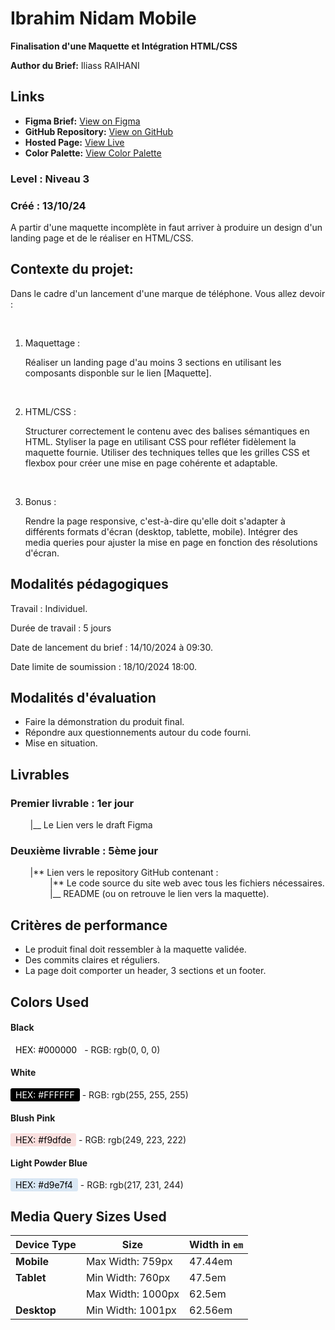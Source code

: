 # Ibrahim Nidam Mobile

**Finalisation d'une Maquette et Intégration HTML/CSS**

**Author du Brief:** Iliass RAIHANI

## Links

- **Figma Brief:** [View on Figma](https://www.figma.com/design/NDzVp26g3SxD5Z3QiyPS0e/Xiaomi-Phone-Landing-Page?node-id=0-1&node-type=canvas&t=foQcW5KhiL32yKkb-0)
- **GitHub Repository:** [View on GitHub](https://github.com/Youcode-Classe-E-2024-2025/Ibrahim_Nidam_Mobile.git)
- **Hosted Page:** [View Live](https://youcode-classe-e-2024-2025.github.io/Ibrahim_Nidam_Mobile/)
- **Color Palette:** [View Color Palette](https://coolors.co/ffffff-000000-f9dfde-d9e7f4)

### **Level :** Niveau 3

### Créé : 13/10/24

A partir d'une maquette incomplète in faut arriver à produire un design d'un landing page et de le réaliser en HTML/CSS.

## **Contexte du projet:**

Dans le cadre d'un lancement d'une marque de téléphone. Vous allez devoir :

​

1. Maquettage :

   Réaliser un landing page d'au moins 3 sections en utilisant les composants disponble sur le lien [Maquette].

​

2. HTML/CSS :

   Structurer correctement le contenu avec des balises sémantiques en HTML.
   Styliser la page en utilisant CSS pour refléter fidèlement la maquette fournie.
   Utiliser des techniques telles que les grilles CSS et flexbox pour créer une mise en page cohérente et adaptable.

​

3. Bonus :

   Rendre la page responsive, c'est-à-dire qu'elle doit s'adapter à différents formats d'écran (desktop, tablette, mobile).
   Intégrer des media queries pour ajuster la mise en page en fonction des résolutions d'écran.

## **Modalités pédagogiques**

Travail : Individuel.

Durée de travail : 5 jours

Date de lancement du brief : 14/10/2024 à 09:30.

Date limite de soumission : 18/10/2024 18:00.

## **Modalités d'évaluation**

- Faire la démonstration du produit final.
- Répondre aux questionnements autour du code fourni.
- Mise en situation.

## **Livrables**

### Premier livrable : 1er jour

&nbsp;&nbsp;&nbsp;&nbsp;&nbsp;&nbsp;&nbsp;&nbsp;|\_\_ Le Lien vers le draft Figma

### Deuxième livrable : 5ème jour

&nbsp;&nbsp;&nbsp;&nbsp;&nbsp;&nbsp;&nbsp;&nbsp;|** Lien vers le repository GitHub contenant :  
&nbsp;&nbsp;&nbsp;&nbsp;&nbsp;&nbsp;&nbsp;&nbsp;&nbsp;&nbsp;&nbsp;&nbsp;&nbsp;&nbsp;&nbsp;&nbsp;|** Le code source du site web avec tous les fichiers nécessaires.  
&nbsp;&nbsp;&nbsp;&nbsp;&nbsp;&nbsp;&nbsp;&nbsp;&nbsp;&nbsp;&nbsp;&nbsp;&nbsp;&nbsp;&nbsp;&nbsp;|\_\_ README (ou on retrouve le lien vers la maquette).

## **Critères de performance**

- Le produit final doit ressembler à la maquette validée.
- Des commits claires et réguliers.
- La page doit comporter un header, 3 sections et un footer.

## **Colors Used**

#### Black

<span style="color: #000000; background-color: #FFF; padding: 2px 8px; border-radius: 3px;">HEX: #000000</span> - RGB: rgb(0, 0, 0)

#### White

<span style="color: #FFFFFF; background-color: #000; padding: 2px 8px; border-radius: 3px;">HEX: #FFFFFF</span> - RGB: rgb(255, 255, 255)

#### Blush Pink

<span style="color: #000; background-color: #f9dfde; padding: 2px 8px; border-radius: 3px;">HEX: #f9dfde</span> - RGB: rgb(249, 223, 222)

#### Light Powder Blue

<span style="color: #000; background-color: #d9e7f4; padding: 2px 8px; border-radius: 3px;">HEX: #d9e7f4</span> - RGB: rgb(217, 231, 244)

## **Media Query Sizes Used**

| Device Type | Size             | Width in `em` |
| ----------- | ---------------- | ------------- |
| **Mobile**  | Max Width: 759px | 47.44em          |
| **Tablet**  | Min Width: 760px | 47.5em       |
|             | Max Width: 1000px | 62.5em          |
| **Desktop** | Min Width: 1001px | 62.56em       |

